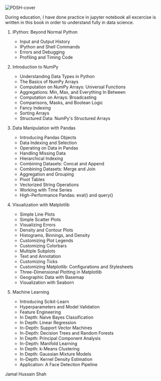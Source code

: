 

![PDSH-cover](https://user-images.githubusercontent.com/95676591/174273084-f25872cc-06ec-4cf7-a312-a827cd0572ba.png)



During education, I have done practice in jupyter notebook all excercise is written in this book in order to understand fully in data science. 

1. IPython: Beyond Normal Python

    
  
    * Input and Output History
    * IPython and Shell Commands
    * Errors and Debugging
    * Profiling and Timing Code
    

2. Introduction to NumPy

    * Understanding Data Types in Python
    * The Basics of NumPy Arrays
    * Computation on NumPy Arrays: Universal Functions
    * Aggregations: Min, Max, and Everything In Between
    * Computation on Arrays: Broadcasting
    * Comparisons, Masks, and Boolean Logic
    * Fancy Indexing
    * Sorting Arrays
    * Structured Data: NumPy's Structured Arrays

3. Data Manipulation with Pandas

    * Introducing Pandas Objects
    * Data Indexing and Selection
    * Operating on Data in Pandas
    * Handling Missing Data
    * Hierarchical Indexing
    * Combining Datasets: Concat and Append
    * Combining Datasets: Merge and Join
    * Aggregation and Grouping
    * Pivot Tables
    * Vectorized String Operations
    * Working with Time Series
    * High-Performance Pandas: eval() and query()
    

4. Visualization with Matplotlib

    * Simple Line Plots
    * Simple Scatter Plots
    * Visualizing Errors
    * Density and Contour Plots
    * Histograms, Binnings, and Density
    * Customizing Plot Legends
    * Customizing Colorbars
    * Multiple Subplots
    * Text and Annotation
    * Customizing Ticks
    * Customizing Matplotlib: Configurations and Stylesheets
    * Three-Dimensional Plotting in Matplotlib
    * Geographic Data with Basemap
   * Visualization with Seaborn
 

5. Machine Learning

   
    * Introducing Scikit-Learn
    * Hyperparameters and Model Validation
    * Feature Engineering
    * In Depth: Naive Bayes Classification
    * In Depth: Linear Regression
    * In-Depth: Support Vector Machines
    * In-Depth: Decision Trees and Random Forests
    * In Depth: Principal Component Analysis
    * In-Depth: Manifold Learning
    * In Depth: k-Means Clustering
    * In Depth: Gaussian Mixture Models
    * In-Depth: Kernel Density Estimation
    * Application: A Face Detection Pipeline
  
Jamal Hussain Shah
